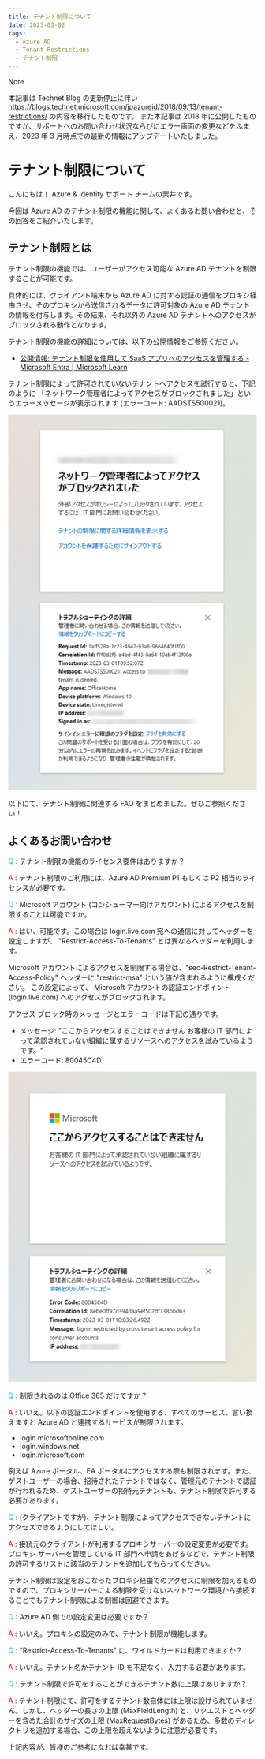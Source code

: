 ```yaml
---
title: テナント制限について
date: 2023-03-02
tags:
  - Azure AD
  - Tenant Restrictions
  - テナント制限
---
```


> [!NOTE]
> 本記事は Technet Blog の更新停止に伴い https://blogs.technet.microsoft.com/jpazureid/2018/09/13/tenant-restrictions/ の内容を移行したものです。
> また本記事は 2018 年に公開したものですが、サポートへのお問い合わせ状況ならびにエラー画面の変更などをふまえ、2023 年 3 月時点での最新の情報にアップデートいたしました。

# テナント制限について

こんにちは！ Azure & Identity サポート チームの栗井です。

今回は Azure AD のテナント制限の機能に関して、よくあるお問い合わせと、その回答をご紹介いたします。

## テナント制限とは

テナント制限の機能では、ユーザーがアクセス可能な Azure AD テナントを制限することが可能です。

具体的には、クライアント端末から Azure AD に対する認証の通信をプロキシ経由させ、そのプロキシから送信されるデータに許可対象の Azure AD テナントの情報を付与します。その結果、それ以外の Azure AD テナントへのアクセスがブロックされる動作となります。

テナント制限の機能の詳細については、以下の公開情報をご参照ください。

- [公開情報: テナント制限を使用して SaaS アプリへのアクセスを管理する - Microsoft Entra | Microsoft Learn](https://learn.microsoft.com/ja-jp/azure/active-directory/manage-apps/tenant-restrictions)

テナント制限によって許可されていないテナントへアクセスを試行すると、下記のように 「ネットワーク管理者によってアクセスがブロックされました」というエラーメッセージが表示されます (エラーコード: AADSTS500021)。

![](./tenant-restriction/AADSTS500021.png)

以下にて、テナント制限に関連する FAQ をまとめました。ぜひご参照ください！

## よくあるお問い合わせ
<font color="DeepSkyBlue">Q</font> : テナント制限の機能のライセンス要件はありますか？

<font color = "red">A</font> : テナント制限のご利用には、Azure AD Premium P1 もしくは P2 相当のライセンスが必要です。

<font color="DeepSkyBlue">Q</font> : Microsoft アカウント (コンシューマー向けアカウント) によるアクセスを制限することは可能ですか。

<font color = "red">A</font> : はい、可能です。この場合は login.live.com 宛への通信に対してヘッダーを設定しますが、 “Restrict-Access-To-Tenants" とは異なるヘッダーを利用します。

Microsoft アカウントによるアクセスを制限する場合は、"sec-Restrict-Tenant-Access-Policy" ヘッダーに "restrict-msa" という値が含まれるように構成ください。
この設定によって、 Microsoft アカウントの認証エンドポイント (login.live.com) へのアクセスがブロックされます。

アクセス ブロック時のメッセージとエラーコードは下記の通りです。
- メッセージ: "ここからアクセスすることはできません お客様の IT 部門によって承認されていない組織に属するリソースへのアクセスを試みているようです。" 
- エラーコード: 80045C4D

![](./tenant-restriction/80045C4D.png)

<font color="DeepSkyBlue">Q</font> : 制限されるのは Office 365 だけですか？

<font color = "red">A</font>  : いいえ。以下の認証エンドポイントを使用する、すべてのサービス、言い換えますと Azure AD と連携するサービスが制限されます。

- login.microsoftonline.com  
- login.windows.net  
- login.microsoft.com

例えば Azure ポータル、EA ポータルにアクセスする際も制限されます。また、ゲストユーザーの場合、招待されたテナントではなく、管理元のテナントで認証が行われるため、ゲストユーザーの招待元テナントも、テナント制限で許可する必要があります。

<font color="DeepSkyBlue">Q</font> : (クライアントですが)、テナント制限によってアクセスできないテナントにアクセスできるようにしてほしい。

<font color = "red">A</font> : 接続元のクライアントが利用するプロキシサーバーの設定変更が必要です。プロキシ サーバーを管理している IT 部門へ申請をあげるなどで、テナント制限の許可するリストに該当のテナントを追加してもらってください。

テナント制限は設定をおこなったプロキシ経由でのアクセスに制限を加えるものですので、プロキシサーバーによる制限を受けないネットワーク環境から接続することでもテナント制限による制御は回避できます。

<font color="DeepSkyBlue">Q</font> : Azure AD 側での設定変更は必要ですか？

<font color = "red">A</font> : いいえ。プロキシの設定のみで、テナント制限が機能します。

<font color="DeepSkyBlue">Q</font> : "Restrict-Access-To-Tenants" に、ワイルドカードは利用できますか？

<font color = "red">A</font> : いいえ。テナント名かテナント ID を不足なく、入力する必要があります。

<font color="DeepSkyBlue">Q</font> : テナント制限で許可をすることができるテナント数に上限はありますか？

<font color = "red">A</font> : テナント制限にて、許可をするテナント数自体には上限は設けられていません。しかし、ヘッダーの長さの上限 (MaxFieldLength) と、リクエストとヘッダーを含めた合計のサイズの上限 (MaxRequestBytes) があるため、多数のディレクトリを追加する場合、この上限を超えないように注意が必要です。

上記内容が、皆様のご参考になれば幸甚です。
